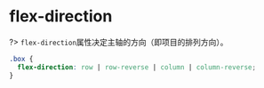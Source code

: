 # flex-direction

?> `flex-direction`属性决定主轴的方向（即项目的排列方向）。

```css
.box {
  flex-direction: row | row-reverse | column | column-reverse;
}
```

<vuep template="#flex-flex-direction"></vuep>

<script v-pre type="text/x-template" id="flex-flex-direction">
<template>
  <main>
    <select v-bind:value='flexDirection' v-on:change="handleSelectChange">
      <option value='flex-direction-row'>row</option>
      <option value='flex-direction-row-reverse'>row-reverse</option>
      <option value='flex-direction-column'>column</option>
      <option value='flex-direction-column-reverse'>column-reverse</option>
    </select>
    <ul class='flex-direction'  v-bind:id='flexDirection'>
      <li>1</li>
      <li>2</li>
      <li>3</li>
    </ul>
  </main>
</template>
<style>
  main{
    width: 100%;
  }
  ul{
    color: #fff;
    padding: 0;
    text-align: center;
    background: #310736;
  }
  li{
    list-style: none;
    height: 46px;
    width: 6em;
    line-height: 1.2;
    padding: 1em;
    background: #310736;
    border-radius: 4px;
  }
  li:nth-child(1){
    background: #05ffb0;
  }
  li:nth-child(2){
    background: #00d1b2;
  }
  li:nth-child(3){
    background: #ff3860;
  }
  li:nth-child(4){
    background: #ffdd57;
  }
  .flex-direction{
    display: flex;
    flex-wrap: wrap;
  }
  #flex-direction-row{
    flex-direction: row;
  }
  #flex-direction-row-reverse{
    flex-direction: row-reverse;
  }
  #flex-direction-column{
    flex-direction: column;
  }
  #flex-direction-column-reverse{
    flex-direction: column-reverse;
  }
  #flex-direction-column>li,#flex-direction-column-reverse>li{
    width: auto;
  }
</style>
<script>
module.exports = {
  methods:{
    handleSelectChange: function (event) {
      this.flexDirection = event.target.value
    }
  },
  data: () => ({
    flexDirection: 'flex-direction-row'
  })
}
</script>
</script>

